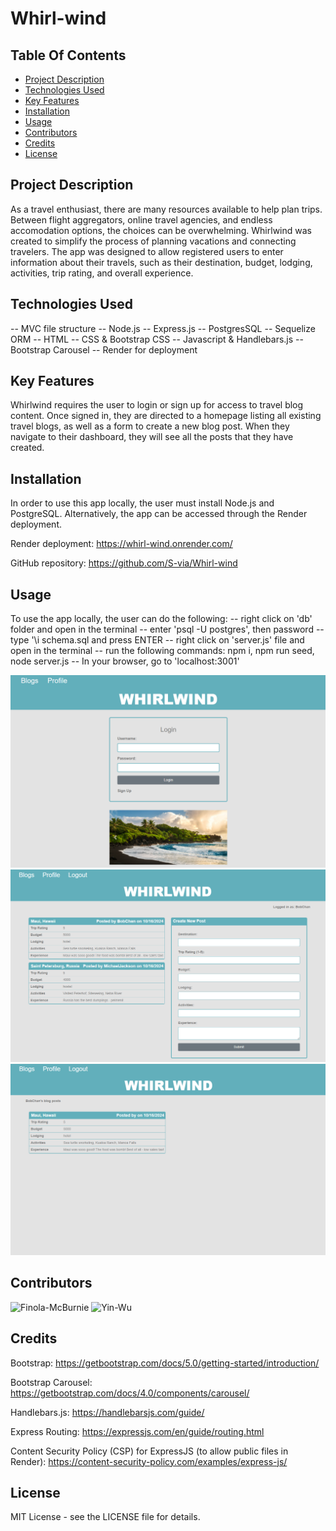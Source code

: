 # Whirl-wind

## Table Of Contents

- [Project Description](#projectdescription)
- [Technologies Used](#technologiesused)
- [Key Features](#keyfeatures)
- [Installation](#installation)
- [Usage](#usage)
- [Contributors](#contributors) 
- [Credits](#credits)
- [License](#license)

## Project Description

As a travel enthusiast, there are many resources available to help plan trips. Between flight aggregators, online travel agencies, and endless accomodation options, the choices can be overwhelming. Whirlwind was created to simplify the process of planning vacations and connecting travelers. The app was designed to allow registered users to enter information about their travels, such as their destination, budget, lodging, activities, trip rating, and overall experience. 

## Technologies Used

-- MVC file structure
-- Node.js
-- Express.js
-- PostgresSQL
-- Sequelize ORM
-- HTML
-- CSS & Bootstrap CSS
-- Javascript & Handlebars.js
-- Bootstrap Carousel
-- Render for deployment

## Key Features

Whirlwind requires the user to login or sign up for access to travel blog content. Once signed in, they are directed to a homepage listing all existing travel blogs, as well as a form to create a new blog post. When they navigate to their dashboard, they will see all the posts that they have created.

## Installation

In order to use this app locally, the user must install Node.js and PostgreSQL. Alternatively, the app can be accessed through the Render deployment.

Render deployment:
https://whirl-wind.onrender.com/

GitHub repository:
https://github.com/S-via/Whirl-wind

## Usage

To use the app locally, the user can do the following:
    -- right click on 'db' folder and open in the terminal
    -- enter 'psql -U postgres', then password
    -- type '\i schema.sql and press ENTER
    -- right click on 'server.js' file and open in the terminal
    -- run the following commands: npm i, npm run seed, node server.js
    -- In your browser, go to 'localhost:3001'

![login page](/img/homepage.png) 
![landing page after sign in](/img/blogs.png)
![profile](/img/profile.png)

## Contributors

![Finola-McBurnie](https://github.com/qbres333)
![Yin-Wu](https://github.com/yinwu173)

## Credits

Bootstrap:
https://getbootstrap.com/docs/5.0/getting-started/introduction/

Bootstrap Carousel:
https://getbootstrap.com/docs/4.0/components/carousel/

Handlebars.js:
https://handlebarsjs.com/guide/

Express Routing:
https://expressjs.com/en/guide/routing.html

Content Security Policy (CSP) for ExpressJS (to allow public files in Render):
https://content-security-policy.com/examples/express-js/

## License

MIT License - see the LICENSE file for details.
